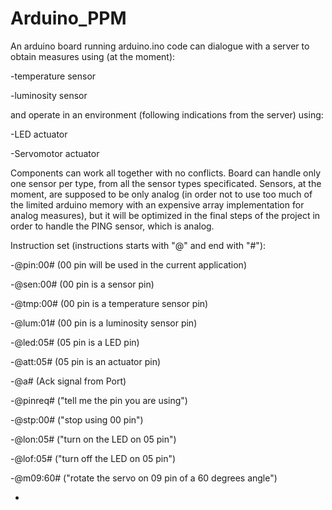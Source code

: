 # Arduino_PPM

An arduino board running arduino.ino code can dialogue with a server to obtain measures using (at the moment):

-temperature sensor

-luminosity sensor

and operate in an environment (following indications from the server) using:

-LED actuator

-Servomotor actuator

Components can work all together with no conflicts. Board can handle only one sensor per type, from all the sensor types specificated. Sensors, at the moment, are supposed to be only analog (in order not to use too much of the limited arduino memory with an expensive array implementation for analog measures), but it will be optimized in the final steps of the project in order to handle the PING sensor, which is analog.

Instruction set (instructions starts with "@" and end with "#"):

-@pin:00#   (00 pin will be used in the current application)

-@sen:00#  (00 pin is a sensor pin)

-@tmp:00#  (00 pin is a temperature sensor pin)

-@lum:01# (00 pin is a luminosity sensor pin)

-@led:05# (05 pin is a LED pin)

-@att:05# (05 pin is an actuator pin)

-@a#  (Ack signal from Port)

-@pinreq# ("tell me the pin you are using")

-@stp:00#  ("stop using 00 pin")

-@lon:05# ("turn on the LED on 05 pin")

-@lof:05# ("turn off the LED on 05 pin")

-@m09:60#  ("rotate the servo on 09 pin of a 60 degrees angle")

-


